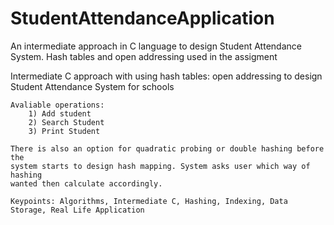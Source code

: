 # StudentAttendanceApplication

An intermediate approach in C language to design Student Attendance System. Hash tables and open addressing used in the assigment

Intermediate C approach with using hash tables: open addressing
    to design Student Attendance System for schools

    Avaliable operations:
        1) Add student
        2) Search Student
        3) Print Student

    There is also an option for quadratic probing or double hashing before the
    system starts to design hash mapping. System asks user which way of hashing
    wanted then calculate accordingly.
    
    Keypoints: Algorithms, Intermediate C, Hashing, Indexing, Data Storage, Real Life Application

